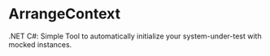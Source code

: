 # ArrangeContext
.NET C#: Simple Tool to automatically initialize your system-under-test with mocked instances.
